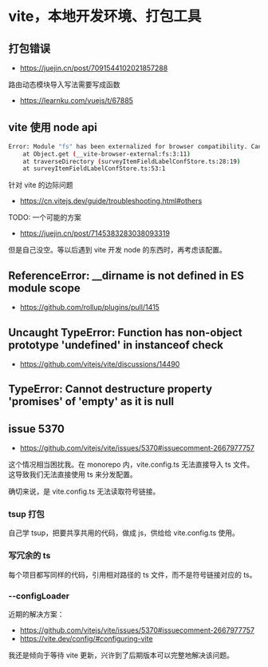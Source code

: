 # vite，本地开发环境、打包工具

## 打包错误

- https://juejin.cn/post/7091544102021857288

路由动态模块导入写法需要写成函数

- https://learnku.com/vuejs/t/67885

## vite 使用 node api

```bash
Error: Module "fs" has been externalized for browser compatibility. Cannot access "fs.readdirSync" in client code.  See http://vitejs.dev/guide/troubleshooting.html#module-externalized-for-browser-compatibility for more details.
    at Object.get (__vite-browser-external:fs:3:11)
    at traverseDirectory (surveyItemFieldLabelConfStore.ts:28:19)
    at surveyItemFieldLabelConfStore.ts:53:1
```

针对 vite 的边际问题

- https://cn.vitejs.dev/guide/troubleshooting.html#others

TODO: 一个可能的方案

- https://juejin.cn/post/7145383283038093319

但是自己没空。等以后遇到 vite 开发 node 的东西时，再考虑该配置。

## ReferenceError: \_\_dirname is not defined in ES module scope

- https://github.com/rollup/plugins/pull/1415

## Uncaught TypeError: Function has non-object prototype 'undefined' in instanceof check

- https://github.com/vitejs/vite/discussions/14490

## TypeError: Cannot destructure property 'promises' of 'empty' as it is null

## issue 5370

- https://github.com/vitejs/vite/issues/5370#issuecomment-2667977757

这个情况相当困扰我。在 monorepo 内，vite.config.ts 无法直接导入 ts 文件。这导致我们无法直接使用 ts 来分发配置。

确切来说，是 vite.config.ts 无法读取符号链接。

### tsup 打包

自己学 tsup，把要共享共用的代码，做成 js，供给给 vite.config.ts 使用。

### 写冗余的 ts

每个项目都写同样的代码，引用相对路径的 ts 文件，而不是符号链接对应的 ts。

### --configLoader

近期的解决方案：

- https://github.com/vitejs/vite/issues/5370#issuecomment-2667977757
- https://vite.dev/config/#configuring-vite

我还是倾向于等待 vite 更新，兴许到了后期版本可以完整地解决该问题。

